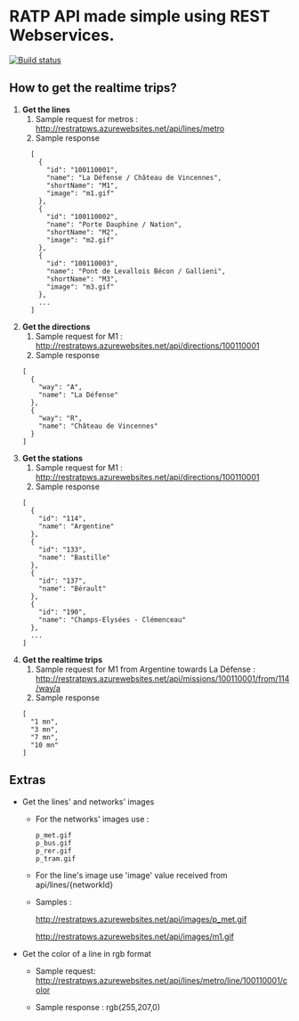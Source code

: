 # RATP API made simple using REST Webservices.

[![Build status](https://ci.appveyor.com/api/projects/status/m4mpho7sjur8syrt/branch/master?svg=true)](https://ci.appveyor.com/project/ferreirix/restratp/branch/master)

## How to get the realtime trips?

1. **Get the lines**
    1. Sample request for metros : http://restratpws.azurewebsites.net/api/lines/metro
    1. Sample response 
      ```
        [
          {
            "id": "100110001",
            "name": "La Défense / Château de Vincennes",
            "shortName": "M1",
            "image": "m1.gif"
          },
          {
            "id": "100110002",
            "name": "Porte Dauphine / Nation",
            "shortName": "M2",
            "image": "m2.gif"
          },
          {
            "id": "100110003",
            "name": "Pont de Levallois Bécon / Gallieni",
            "shortName": "M3",
            "image": "m3.gif"
          },
          ...
        ]
      ```
1. **Get the directions**
    1. Sample request for M1 : http://restratpws.azurewebsites.net/api/directions/100110001
    1. Sample response 
      ```
      [
        {
          "way": "A",
          "name": "La Défense"
        },
        {
          "way": "R",
          "name": "Château de Vincennes"
        }
      ]
      ```
1. **Get the stations**
    1. Sample request for M1 : http://restratpws.azurewebsites.net/api/directions/100110001
    1. Sample response 
      ```
      [
        {
          "id": "114",
          "name": "Argentine"
        },
        {
          "id": "133",
          "name": "Bastille"
        },
        {
          "id": "137",
          "name": "Bérault"
        },
        {
          "id": "190",
          "name": "Champs-Elysées - Clémenceau"
        },
        ...
      ]
      ```
1. **Get the realtime trips**
    1. Sample request for M1 from Argentine towards La Défense : http://restratpws.azurewebsites.net/api/missions/100110001/from/114/way/a
    1. Sample response 
      ```
      [
        "1 mn",
        "3 mn",
        "7 mn",
        "10 mn"
      ]
      ```

## Extras

* Get the lines' and networks' images

    * For the networks' images use :
      ```
      p_met.gif
      p_bus.gif
      p_rer.gif
      p_tram.gif
      ```
    * For the line's image use 'image' value received from api/lines/{networkId}
      
    * Samples :

      http://restratpws.azurewebsites.net/api/images/p_met.gif
      
      http://restratpws.azurewebsites.net/api/images/m1.gif
      
* Get the color of a line in rgb format

     * Sample request: http://restratpws.azurewebsites.net/api/lines/metro/line/100110001/color
      
     * Sample response : rgb(255,207,0)
